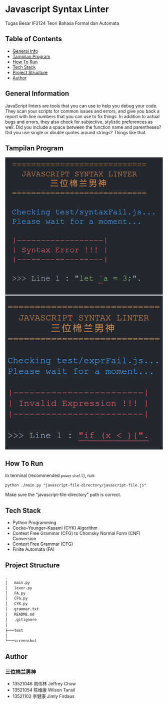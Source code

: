 # Javascript Syntax Linter
Tugas Besar IF2124 Teori Bahasa Formal dan Automata

## Table of Contents
* [General Info](#general-information)
* [Tampilan Program](#tampilan-program)
* [How To Run](#how-to-run)
* [Tech Stack](#tech-stack)
* [Project Structure](#project-structure)
* [Author](#author)

## General Information
JavaScript linters are tools that you can use to help you debug your code.
They scan your scripts for common issues and errors, and give you back a report with line numbers that you can use to fix things.
In addition to actual bugs and errors, they also check for subjective, stylistic preferences as well. Did you include a space between the function name and parentheses? Did you use single or double quotes around strings? Things like that.

## Tampilan Program
![Syntax Error View](./screenshot/syntaxErr.png)
![Expression Error View](./screenshot/exprErr.png)

## How To Run
In terminal (recommended `powershell`), run:
```shell
python ./main.py "javascript-file-directory/javascript-file.js"
```
Make sure the "javascript-file-directory" path is correct.

## Tech Stack
* Python Programming
* Cocke–Younger–Kasami (CYK) Algorithm
* Context Free Grammar (CFG) to Chomsky Normal Form (CNF) Conversion
* Context Free Grammar (CFG)
* Finite Automata (FA)

## Project Structure
```bash
.
│   main.py
│   lexer.py
│   FA.py
│   CFG.py
│   CYK.py
│   grammar.txt
│   README.md
│   .gitignore
│
├───test
│
└───screenshot
```

## Author
### 三位棉兰男神
* 13521046 周伟林 Jeffrey Chow
* 13521054 陈维康 Wilson Tansil
* 13521102 李健康 Jimly Firdaus